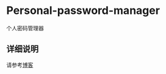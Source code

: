 # Personal-password-manager
个人密码管理器

## 详细说明

请参考[博客](https://blog.csdn.net/qq_42213014/article/details/90300756)
